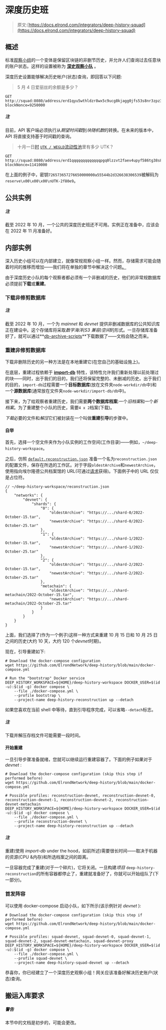 # 深度历史班

> 原文:[https://docs.elrond.com/integrators/deep-history-squad](https://docs.elrond.com/integrators/deep-history-squad)

 ## 概述

标准[观察小组](/integrators/observing-squad)的一个变体是保留区块链的非删节历史，并允许人们查询过去任意块的账户状态。这样的设置被称为 **[深史观察小队](https://github.com/ElrondNetwork/deep-history)** 。

深度历史设置能够解决历史帐户(状态)查询，即回答以下问题:

> 5 月 4 日爱丽丝的余额是多少？

```
GET http://squad:8080/address/erd1qyu5wthldzr8wx5c9ucg8kjagg0jfs53s8nr3zpz3hypefsdd8ssycr6th?blockNonce=9250000 
```

##### 注

目前，API 客户端必须执行从*期望时间戳*到*块随机数*的转换。在未来的版本中，API 将直接支持基于时间戳的查询。

> 十月一日[时](https://explorer.elrond.com/blocks/cefd41e1e9bbe3ba023a695f412b99cecb15ef789475648ee7c31e7d9fef31d1) [`UTK / WEGLD`流动性池](https://explorer.elrond.com/accounts/erd1qqqqqqqqqqqqqpgq0lzzvt2faev4upyf586tg38s84d7zsaj2jpsglugga)里有多少 UTK？

```
GET http://squad:8080/address/erd1qqqqqqqqqqqqqpgq0lzzvt2faev4upyf586tg38s84d7zsaj2jpsglugga/key/726573657276650000000a55544b2d326638306539?blockNonce=11410000 
```

在上面的例子中，密钥`726573657276650000000a55544b2d326638306539`被解码为`reserve\x00\x00\x00\nUTK-2f80e9`。

## 公共实例

##### 注

截至 2022 年 10 月，一个公共的深度历史班还不可用。实例正在准备中，应该会在 2022 年 11 月准备好。

## 内部实例

深入历史小组可以在内部建立，就像常规观察小组一样。然而，存储需求可能会随着时间的推移而增加——我们将在单独的章节中解决这个问题[。](/integrators/deep-history-squad#handling-storage-requirements)

由于深度历史小队的每个观察者都必须有一个非删减的历史，他们的非常规数据库必须提前**下载**或**重建**。

### 下载非修剪数据库

##### 注

截至 2022 年 10 月，一个为 *mainnet* 和 *devnet* 提供非删减数据库的公共知识库正在建设中。这个存储库将采取*数字海洋(S3 兼容)空间*的形式。一旦存储库准备好了，就可以通过**[db-archive-scripts](https://github.com/ElrondNetwork/db-archive-scripts)**下载数据了——文档会随之而来。

### 重建非修剪数据库

下载非删除历史的另一种方法是在本地重建它(在您自己的基础设施上)。

在底层，重建过程依赖于 **[import-db](https://docs.elrond.com/validators/import-db/)** 特性，该特性允许我们重新处理以前处理过的块——同时，出于我们的目的，我们还将保留完整的、未删减的历史。出于我们的目的，`import-db`过程需要一个**目标数据库**(放在文件夹`node-workdir/db`中)和一个**源数据库**(通常放在文件夹`node-workdir/import-db/db`中)。

接下来，为了给观察者重建历史，我们需要**两个数据库档案**:一个*旧档案*和一个*新档案*。为了重建整个小队的历史，需要`4 x 2`档案(下载)。

*下载*必要的文件和*解压*它们被封装在一个叫做**重建引导**的步骤中。

#### 自举

首先，选择一个空文件夹作为小队实例的工作空间(工作目录)——例如，`~/deep-history-workspace`。

之后，仿照 [`default.reconstruction.json`](https://github.com/ElrondNetwork/deep-history/tree/main) 准备一个名为`reconstruction.json`的配置文件，保存在所选的工作区。对于字段`oldestArchive`和`newestArchive`，使用指向埃尔隆德公共档案馆的 URL(可通过[请求](https://t.me/ElrondDevelopers)获得)。下面例子中的 URL 仅仅是占位符。

```
// ~/deep-history-workspace/reconstruction.json
{
    "networks": {
        "devnet": {
            "shards": {
                "0": {
                    "oldestArchive": "https://.../shard-0/2022-October-15.tar",
                    "newestArchive": "https://.../shard-0/2022-October-25.tar"
                },
                "1": {
                    "oldestArchive": "https://.../shard-1/2022-October-15.tar",
                    "newestArchive": "https://.../shard-1/2022-October-25.tar"
                },
                "2": {
                    "oldestArchive": "https://.../shard-2/2022-October-15.tar",
                    "newestArchive": "https://.../shard-2/2022-October-25.tar"
                },
                "metachain": {
                    "oldestArchive": "https://.../shard-metachain/2022-October-15.tar",
                    "newestArchive": "https://.../shard-metachain/2022-October-25.tar"
                }
            }
        }
    }
} 
```

上面，我们选择了(作为一个例子)这样一种方式来重建 10 月 15 日和 10 月 25 日之间的历史(大约 10 天，大约 120 个*devnet*时期)。

现在，引导重建如下:

```
# Download the docker-compose configuration
wget https://github.com/ElrondNetwork/deep-history/blob/main/docker-compose.yml

# Run the "bootstrap" Docker service
DEEP_HISTORY_WORKSPACE=${HOME}/deep-history-workspace DOCKER_USER=$(id -u):$(id -g) docker compose \
    --file ./docker-compose.yml \
    --profile bootstrap \
    --project-name deep-history-reconstruction up --detach 
```

如果您喜欢在当前 shell 中等待，直到引导程序完成，可以省略`--detach`标志。

##### 注

下载并解压存档文件可能需要一段时间。

#### 开始重建

一旦引导步骤准备就绪，您就可以继续运行重建容器了。下面的例子如果对于 *devnet* :

```
# Download the docker-compose configuration (skip this step if performed before)
wget https://github.com/ElrondNetwork/deep-history/blob/main/docker-compose.yml

# Possible profiles: reconstruction-devnet, reconstruction-devnet-0, reconstruction-devnet-1, reconstruction-devnet-2, reconstruction-devnet-metachain
DEEP_HISTORY_WORKSPACE=${HOME}/deep-history-workspace DOCKER_USER=$(id -u):$(id -g) docker compose \
    --file ./docker-compose.yml \
    --profile reconstruction-devnet \
    --project-name deep-history-reconstruction up --detach 
```

##### 注

重建(使用 *import-db* under the hood，如前所述)需要很长时间——取决于机器的资源(CPU &内存)和所选档案之间的距离。

一旦容器完成了重建(对于一个碎片)，它将关闭。一旦构建*项目* `deep-history-reconstruction`的所有容器都停止了，重建就准备好了，你就可以开始组队了(下一部分)。

### 首发阵容

可以使用 docker-compose 启动小队，如下所示(该示例针对 *devnet* ):

```
# Download the docker-compose configuration (skip this step if performed before)
wget https://github.com/ElrondNetwork/deep-history/blob/main/docker-compose.yml

# Possible profiles: squad-devnet, squad-devnet-0, squad-devnet-1, squad-devnet-2, squad-devnet-metachain, squad-devnet-proxy
DEEP_HISTORY_WORKSPACE=${HOME}/deep-history-workspace DOCKER_USER=$(id -u):$(id -g) docker compose \
    --file ./docker-compose.yml \
    --profile squad-devnet \
    --project-name deep-history-squad-devnet up --detach 
```

恭喜你，你已经建立了一个深度历史观察小组！网关应该准备好解决历史账户(状态)查询。

## 搬运入库要求

##### 警告

本节中的文档是初步的，可能会更改。